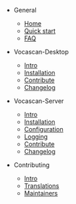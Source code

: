 <!-- markdownlint-disable MD041 -->

- General

  - [Home](home.md)
  - [Quick start](general/quickstart.md)
  - [FAQ](general/faq.md)

- Vocascan-Desktop

  - [Intro](vocascan-desktop/intro.md)
  - [Installation](vocascan-desktop/installation.md)
  - [Contribute](vocascan-desktop/contribute.md)
  - [Changelog](vocascan-desktop/changelog.md)

- Vocascan-Server

  - [Intro](vocascan-server/intro.md)
  - [Installation](vocascan-server/installation.md)
  - [Configuration](vocascan-server/configuration.md)
  - [Logging](vocascan-server/logging.md)
  - [Contribute](vocascan-server/contribute.md)
  - [Changelog](vocascan-server/changelog.md)

- Contributing

  - [Intro](contributing/intro.md)
  - [Translations](contributing/translations.md)
  - [Maintainers](contributing/maintainers.md)
